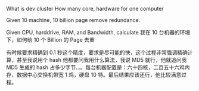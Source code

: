 What is dev cluster How many core, hardware for one computer

Given 10 machine, 10 billion page remove redundance.

Given CPU, harddrive, RAM, and Bandwidth, calculate 我在 10 台机器的环境下，如何给 10 个 Billion 的 Page 去重

有时候要求精确到 0.1 秒这个精度，要求是尽可能的快，这个过程非常强调精确计算，甚至我说用个 hash 他都要问我用什么算法，我说 MD5 就行，他就追问我 MD5 生成的 hash 占多少字节...。每台机器配置是：六十四核，二百五十六鸡内存，数据中心交换机带宽 1 鸡，硬盘 10 特。最后结果应该还行，他比较满意过程。
